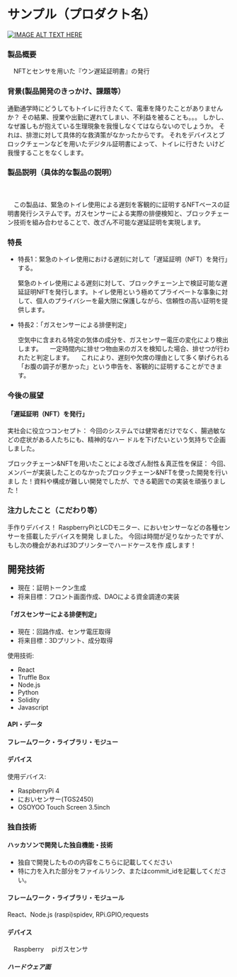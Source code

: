 # サンプル（プロダクト名）

[![IMAGE ALT TEXT HERE](https://jphacks.com/wp-content/uploads/2024/07/JPHACKS2024_ogp.jpg)](https://www.youtube.com/watch?v=DZXUkEj-CSI)

### 製品概要

　NFTとセンサを用いた『ウン遅延証明書』の発行


### 背景(製品開発のきっかけ、課題等）


通勤通学時にどうしてもトイレに行きたくて、電車を降りたことがありませんか？
その結果、授業や出勤に遅れてしまい、不利益を被ることも。。。
しかし、なぜ誰しもが抱えている生理現象を我慢しなくてはならないのでしょうか。
それは、排泄に対して具体的な救済策がなかったからです。
それをデバイスとブロックチェーンなどを用いたデジタル証明書によって、トイレに行きた
いけど我慢することをなくします。


### 製品説明（具体的な製品の説明）

　

　この製品は、緊急のトイレ使用による遅刻を客観的に証明するNFTベースの証明書発行システムです。ガスセンサーによる実際の排便検知と、ブロックチェーン技術を組み合わせることで、改ざん不可能な遅延証明を実現します。


### 特長
* 特長1：緊急のトイレ使用における遅刻に対して「遅延証明（NFT）を発行」する。

  緊急のトイレ使用による遅刻に対して、ブロックチェーン上で検証可能な遅延証明NFTを発行します。トイレ使用という極めてプライベートな事象に対して、個人のプライバシーを最大限に保護しながら、信頼性の高い証明を提供します。


* 特長2：「ガスセンサーによる排便判定」

  空気中に含まれる特定の気体の成分を、ガスセンサー電圧の変化により検出します。
　一定時間内に排せつ物由来のガスを検知した場合、排せつが行われたと判定します。
　これにより、遅刻や欠席の理由として多く挙げられる「お腹の調子が悪かった」という申告を、客観的に証明することができます。


### 今後の展望
#### 「遅延証明（NFT）を発行」

実社会に役立つコンセプト：
今回のシステムでは健常者だけでなく、腸過敏などの症状がある人たちにも、精神的なハー
ドルを下げたいという気持ちで企画しました。

ブロックチェーン&NFTを用いたことによる改ざん耐性＆真正性を保証：
今回、メンバーが実装したことのなかったブロックチェーン&NFTを使った開発を行いまし
た！資料や構成が難しい開発でしたが、できる範囲での実装を頑張りました！


### 注力したこと（こだわり等）

手作りデバイス！
RaspberryPiとLCDモニター、においセンサーなどの各種センサーを搭載したデバイスを開発
しました。
今回は時間が足りなかったですが、もし次の機会があれば3Dプリンターでハードケースを作
成します！


## 開発技術
- 現在：証明トークン生成
- 将来目標：フロント画面作成、DAOによる資金調達の実装


#### 「ガスセンサーによる排便判定」

- 現在：回路作成、センサ電圧取得
- 将来目標：3Dプリント、成分取得


使用技術:
* React
* Truffle Box
* Node.js
* Python
* Solidity
* Javascript


#### API・データ


#### フレームワーク・ライブラリ・モジュー


#### デバイス
使用デバイス:
* RaspberryPi 4
* においセンサー(TGS2450)
* OSOYOO Touch Screen 3.5inch

### 独自技術

#### ハッカソンで開発した独自機能・技術

* 独自で開発したものの内容をこちらに記載してください
* 特に力を入れた部分をファイルリンク、またはcommit_idを記載してください。

#### フレームワーク・ライブラリ・モジュール
React、Node.js
(raspi)spidev, RPi.GPIO,requests

#### デバイス
　Raspberry
　piガスセンサ


##### ハードウェア面

